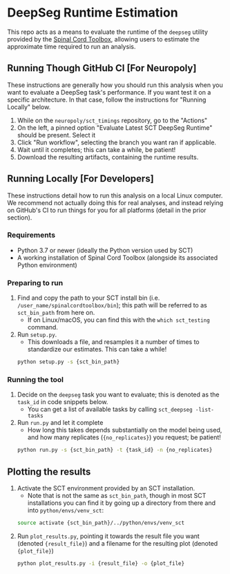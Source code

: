 # DeepSeg Runtime Estimation

This repo acts as a means to evaluate the runtime of the `deepseg` utility provided by the [Spinal Cord Toolbox](https://spinalcordtoolbox.com/stable/index.html), allowing users to estimate the approximate time required to run an analysis.

## Running Though GitHub CI [For Neuropoly]

These instructions are generally how you should run this analysis when you want to evaluate a DeepSeg task's performance. If you want test it on a specific architecture. In that case, follow the instructions for "Running Locally" below.

1. While on the `neuropoly/sct_timings` repository, go to the "Actions"
1. On the left, a pinned option "Evaluate Latest SCT DeepSeg Runtime" should be present. Select it
1. Click "Run workflow", selecting the branch you want ran if applicable.
1. Wait until it completes; this can take a while, be patient!
1. Download the resulting artifacts, containing the runtime results.

## Running Locally [For Developers]

These instructions detail how to run this analysis on a local Linux computer. We recommend not actually doing this for real analyses, and instead relying on GitHub's CI to run things for you for all platforms (detail in the prior section).

### Requirements

* Python 3.7 or newer (ideally the Python version used by SCT)
* A working installation of Spinal Cord Toolbox (alongside its associated Python environment)

### Preparing to run

1. Find and copy the path to your SCT install bin (i.e. `/user_name/spinalcordtoolbox/bin`); this path will be referred to as `sct_bin_path` from here on.
   * If on Linux/macOS, you can find this with the `which sct_testing` command.
1. Run `setup.py`.
   * This downloads a file, and resamples it a number of times to standardize our estimates. This can take a while!
   ```bash
   python setup.py -s {sct_bin_path} 
   ```

### Running the tool

1. Decide on the `deepseg` task you want to evaluate; this is denoted as the `task_id` in code snippets below.
   * You can get a list of available tasks by calling `sct_deepseg -list-tasks`
1. Run `run.py` and let it complete
   * How long this takes depends substantially on the model being used, and how many replicates (`{no_replicates}`) you request; be patient!
   ```bash
   python run.py -s {sct_bin_path} -t {task_id} -n {no_replicates}
   ```

## Plotting the results

1. Activate the SCT environment provided by an SCT installation.
   * Note that is not the same as `sct_bin_path`, though in most SCT installations you can find it by going up a directory from there and into `python/envs/venv_sct`:
   ```bash
   source activate {sct_bin_path}/../python/envs/venv_sct
   ```
1. Run `plot_results.py`, pointing it towards the result file you want (denoted `{result_file}`) and a filename for the resulting plot (denoted `{plot_file}`)
   ```bash
   python plot_results.py -i {result_file} -o {plot_file}
   ```
